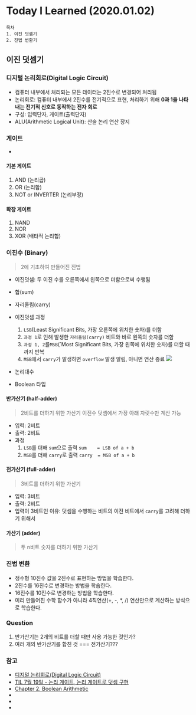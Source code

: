 # Today I Learned (2020.01.02)
```
목차
1. 이진 덧셈기
2. 진법 변환기
```

## 이진 덧셈기

### 디지털 논리회로(Digital Logic Circuit)
- 컴퓨터 내부에서 처리되는 모든 데이터는 2진수로 변경되어 처리됨
- 논리회로: 컴퓨터 내부에서 2진수를 전기적으로 표현, 처리하기 위해 **0과 1을 나타내는 전기적 신호로 동작하는 전자 회로**
- 구성: 입력단자, 게이트(출력단자)
- ALU(Arithmetic Logical Unit): 산술 논리 연산 장지

### 게이트
- 

#### 기본 게이트
1. AND (논리곱)
2. OR (논리합)
3. NOT or INVERTER (논리부정)

#### 확장 게이트
1. NAND
2. NOR
3. XOR (배타적 논리합)


### 이진수 (Binary)
> 2에 기초하여 만들어진 진법
- 이진덧셈: 두 이진 수를 오른쪽에서 왼쪽으로 더함으로써 수행됨
- 합(sum)
- 자리올림(carry)

- 이진덧셈 과정
    1. `LSB`(Least Significant Bits, 가장 오른쪽에 위치한 숫자)를 더함
    2. `과정 1`로 인해 발생한 `자리올림(carry)` 비트와 바로 왼쪽의 숫자를 더함
    3. `과정 1, 2`를`MSB`(`Most Significant Bits, 가장 왼쪽에 위치한 숫자)를 더할 때까지 반복
    4. `MSB`에서 `carry`가 발생하면 `overflow` 발생 알림, 아니면 연산 종료
    ![](https://t1.daumcdn.net/cfile/tistory/2169A64D5331A9EF0D)
- 논리대수
- Boolean 타입


#### 반가산기 (half-adder)
> 2비트를 더하기 위한 가산기
> 이진수 덧셈에서 가장 아래 자릿수만 계산 가능
- 입력: 2비트
- 출력: 2비트
- 과정
    1. `LSB`를 더해 `sum`으로 출력  `sum    = LSB of a + b`
    2. `MSB`를 더해 `carry`로 출력  `carry  = MSB of a + b`


#### 전가산기 (full-adder)
> 3비트를 더하기 위한 가산기
- 입력: 3비트
- 출력: 2비트
- 입력이 3비트인 이유: 덧셈을 수행하는 비트의 이전 비트에서 `carry`를 고려해 더하기 위해서


#### 가산기 (adder)
> 두 n비트 숫자를 더하기 위한 가산기


### 진법 변환

-   정수형 10진수 값을 2진수로 표현하는 방법을 학습한다.
-   2진수를 16진수로 변경하는 방법을 학습한다.
-   16진수를 10진수로 변경하는 방법을 학습한다.
-   미리 만들어진 수학 함수가 아니라 4칙연산(+, -, \*, /) 연산만으로 계산하는 방식으로 학습한다.

### Question
1. 반가산기는 2개의 비트를 더할 때만 사용 가능한 것인가?
2. 여러 개의 반가산기를 합친 것 === 전가산기???


### 참고
- [디지털 논리회로(Digital Logic Circuit)](http://blog.naver.com/PostView.nhn?blogId=asd7979&logNo=30105701505)
- [TIL 7월 19일 - 논리 게이트, 논리 게이트로 덧셈 구현](https://velog.io/@ktseo41/TIL-7%EC%9B%94-19%EC%9D%BC-%EB%85%BC%EB%A6%AC-%EA%B2%8C%EC%9D%B4%ED%8A%B8-%EB%85%BC%EB%A6%AC-%EA%B2%8C%EC%9D%B4%ED%8A%B8%EB%A1%9C-%EB%8D%A7%EC%85%88-%EA%B5%AC%ED%98%84-6vjy8ubfip)
- [Chapter 2. Boolean Arithmetic](https://gday2code.tistory.com/82)
- []()
- []()
- []()